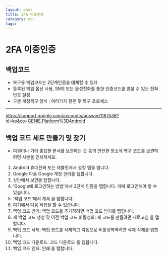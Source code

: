 ```yaml
---
layout: post
title: 2FA 이중인증
category: etc
tags:
---
```


# 2FA 이중인증
## 백업코드
* 복구용 백업코드는 2단계인증을 대체할 수 있다
* 등록된 백업 옵션 사용, SMS 또는 음성전화를 통한 인증코드를 받을 수 있는 전화번호 설정
* 구글 계정복구 양식 : 여러가지 질문 후 복구 프로세스

---

https://support.google.com/accounts/answer/1187538?hl=ko&co=GENIE.Platform%3DAndroid

## 백업 코드 세트 만들기 및 찾기
* 여권이나 기타 중요한 문서를 보관하는 곳 등의 안전한 장소에 복구 코드를 보관하려면 사본을 인쇄하세요.

1. Android 휴대전화 또는 태블릿에서 설정 앱을 엽니다.
1. Google 다음 Google 계정 관리를 탭합니다.
1. 상단에서 보안을 탭합니다.
1. 'Google에 로그인하는 방법'에서 2단계 인증을 탭합니다. 이때 로그인해야 할 수 있습니다.
1. '백업 코드'에서 계속 을 탭합니다.
1. 여기에서 다음 작업을 할 수 있습니다.
1. 백업 코드 받기: 백업 코드를 추가하려면 백업 코드 받기를 탭합니다.
1. 새 백업 코드 생성 및 이전 백업 코드 비활성화: 새 코드를 만들려면 새로고침 을 탭합니다.
1. 백업 코드 삭제: 백업 코드를 삭제하고 자동으로 비활성화하려면 삭제 삭제를 탭합니다.
1. 백업 코드 다운로드: 코드 다운로드 를 탭합니다.
1. 백업 코드 인쇄: 인쇄 를 탭합니다.